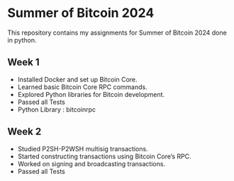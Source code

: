 # Summer of Bitcoin 2024  

This repository contains my assignments for Summer of Bitcoin 2024 done in python. 

## Week 1  
- Installed Docker and set up Bitcoin Core.  
- Learned basic Bitcoin Core RPC commands.  
- Explored Python libraries for Bitcoin development.  
- Passed all Tests
- Python Library : bitcoinrpc

## Week 2  
- Studied P2SH-P2WSH multisig transactions.  
- Started constructing transactions using Bitcoin Core’s RPC.  
- Worked on signing and broadcasting transactions.  
- Passed all Tests
